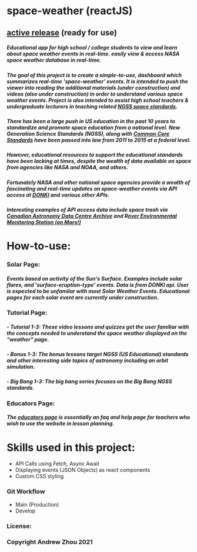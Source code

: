 # space-weather (reactJS)

## [active release](https://www.expspaceweather.com/) (ready for use)

##### Educational app for high school / college students to view and learn about space weather events in real-time. easily view & access NASA space weather database in real-time.

##### The goal of this project is to create a simple-to-use, dashboard which summarizes real-time 'space-weather' events. It is intended to push the viewer into reading the additional materials (under construction) and videos (also under construction) in order to understand various space weather events. Project is also intended to assist high school teachers & undergraduate lecturers in teaching related [NGSS space standards](https://www.nextgenscience.org/topic-arrangement/hsspace-systems).

##### There has been a large push in US education in the past 10 years to standardize and promote space education from a national level. New Generation Science Standards (NGSS), along with [Common Core Standards](https://en.wikipedia.org/wiki/Common_Core_State_Standards_Initiative) have been passed into law from 2011 to 2015 at a federal level.

##### However, educational resources to support the educational standards have been lacking at times, despite the wealth of data available on space from agencies like NASA and NOAA, and others. 

##### Fortunately NASA and other national space agencies provide a wealth of fascinating and real-time updates on space-weather events via API access at [DONKI](https://ccmc.gsfc.nasa.gov/support/DONKI-webservices.php) and various other APIs.

##### Interesting examples of API access data include space trash via [Canadian Astronomy Data Centre Archive](https://www.asc-csa.gc.ca/eng/open-data/api.asp) and R[over Environmental Monitoring Station (on Mars!)](http://cab.inta-csic.es/rems/index.html)

# How-to-use:

### Solar Page:

##### Events based on activity of the Sun's Surface. Examples include solar flares, and 'surface-eruption-type' events. Data is from DONKI api. User is expected to be unfamilar with most Solar Weather Events. Educational pages for each solar event are currently under construction. 

### Tutorial Page:
##### - Tutorial 1-3: These video lessons and quizzes get the user familiar with the concepts needed to understand the space weather displayed on the "weather" page.
##### - Bonus 1-3: The bonus lessons target NGSS (US Educational) standards and other interesting side topics of astronomy including an orbit simulation.
##### - Big Bang 1-3: The big bang series focuses on the Big Bang NGSS standards.

### Educators Page:

##### The [educators page](https://www.expspaceweather.com/educators) is essentially an faq and help page for teachers who wish to use the website in lesson planning.

# Skills used in this project:
 - API Calls using Fetch, Async Await
 - Displaying events (JSON Objects) as react components
 - Custom CSS styling


### Git Workflow
 - Main (Production)
 - Develop

### License:
### Copyright Andrew Zhou 2021
